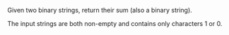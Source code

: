 Given two binary strings, return their sum (also a binary string).

The input strings are both non-empty and contains only characters 1 or 0.